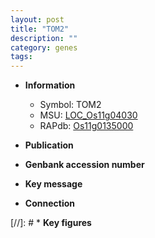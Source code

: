```yaml
---
layout: post
title: "TOM2"
description: ""
category: genes
tags: 
---
```


* **Information**  
    + Symbol: TOM2  
    + MSU: [LOC_Os11g04030](http://rice.uga.edu/cgi-bin/ORF_infopage.cgi?orf=LOC_Os11g04030)  
    + RAPdb: [Os11g0135000](http://rapdb.dna.affrc.go.jp/viewer/gbrowse_details/irgsp1?name=Os11g0135000)  

* **Publication**  

* **Genbank accession number**  

* **Key message**  

* **Connection**  

[//]: # * **Key figures**  


